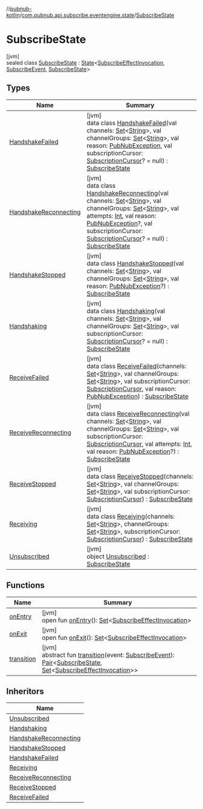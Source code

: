 //[pubnub-kotlin](../../../index.md)/[com.pubnub.api.subscribe.eventengine.state](../index.md)/[SubscribeState](index.md)

# SubscribeState

[jvm]\
sealed class [SubscribeState](index.md) : [State](../../com.pubnub.api.eventengine/-state/index.md)&lt;[SubscribeEffectInvocation](../../com.pubnub.api.subscribe.eventengine.effect/-subscribe-effect-invocation/index.md), [SubscribeEvent](../../com.pubnub.api.subscribe.eventengine.event/-subscribe-event/index.md), [SubscribeState](index.md)&gt;

## Types

| Name | Summary |
|---|---|
| [HandshakeFailed](-handshake-failed/index.md) | [jvm]<br>data class [HandshakeFailed](-handshake-failed/index.md)(val channels: [Set](https://kotlinlang.org/api/latest/jvm/stdlib/kotlin.collections/-set/index.html)&lt;[String](https://kotlinlang.org/api/latest/jvm/stdlib/kotlin/-string/index.html)&gt;, val channelGroups: [Set](https://kotlinlang.org/api/latest/jvm/stdlib/kotlin.collections/-set/index.html)&lt;[String](https://kotlinlang.org/api/latest/jvm/stdlib/kotlin/-string/index.html)&gt;, val reason: [PubNubException](../../com.pubnub.api/-pub-nub-exception/index.md), val subscriptionCursor: [SubscriptionCursor](../../com.pubnub.api.subscribe.eventengine.event/-subscription-cursor/index.md)? = null) : [SubscribeState](index.md) |
| [HandshakeReconnecting](-handshake-reconnecting/index.md) | [jvm]<br>data class [HandshakeReconnecting](-handshake-reconnecting/index.md)(val channels: [Set](https://kotlinlang.org/api/latest/jvm/stdlib/kotlin.collections/-set/index.html)&lt;[String](https://kotlinlang.org/api/latest/jvm/stdlib/kotlin/-string/index.html)&gt;, val channelGroups: [Set](https://kotlinlang.org/api/latest/jvm/stdlib/kotlin.collections/-set/index.html)&lt;[String](https://kotlinlang.org/api/latest/jvm/stdlib/kotlin/-string/index.html)&gt;, val attempts: [Int](https://kotlinlang.org/api/latest/jvm/stdlib/kotlin/-int/index.html), val reason: [PubNubException](../../com.pubnub.api/-pub-nub-exception/index.md)?, val subscriptionCursor: [SubscriptionCursor](../../com.pubnub.api.subscribe.eventengine.event/-subscription-cursor/index.md)? = null) : [SubscribeState](index.md) |
| [HandshakeStopped](-handshake-stopped/index.md) | [jvm]<br>data class [HandshakeStopped](-handshake-stopped/index.md)(val channels: [Set](https://kotlinlang.org/api/latest/jvm/stdlib/kotlin.collections/-set/index.html)&lt;[String](https://kotlinlang.org/api/latest/jvm/stdlib/kotlin/-string/index.html)&gt;, val channelGroups: [Set](https://kotlinlang.org/api/latest/jvm/stdlib/kotlin.collections/-set/index.html)&lt;[String](https://kotlinlang.org/api/latest/jvm/stdlib/kotlin/-string/index.html)&gt;, val reason: [PubNubException](../../com.pubnub.api/-pub-nub-exception/index.md)?) : [SubscribeState](index.md) |
| [Handshaking](-handshaking/index.md) | [jvm]<br>data class [Handshaking](-handshaking/index.md)(val channels: [Set](https://kotlinlang.org/api/latest/jvm/stdlib/kotlin.collections/-set/index.html)&lt;[String](https://kotlinlang.org/api/latest/jvm/stdlib/kotlin/-string/index.html)&gt;, val channelGroups: [Set](https://kotlinlang.org/api/latest/jvm/stdlib/kotlin.collections/-set/index.html)&lt;[String](https://kotlinlang.org/api/latest/jvm/stdlib/kotlin/-string/index.html)&gt;, val subscriptionCursor: [SubscriptionCursor](../../com.pubnub.api.subscribe.eventengine.event/-subscription-cursor/index.md)? = null) : [SubscribeState](index.md) |
| [ReceiveFailed](-receive-failed/index.md) | [jvm]<br>data class [ReceiveFailed](-receive-failed/index.md)(channels: [Set](https://kotlinlang.org/api/latest/jvm/stdlib/kotlin.collections/-set/index.html)&lt;[String](https://kotlinlang.org/api/latest/jvm/stdlib/kotlin/-string/index.html)&gt;, val channelGroups: [Set](https://kotlinlang.org/api/latest/jvm/stdlib/kotlin.collections/-set/index.html)&lt;[String](https://kotlinlang.org/api/latest/jvm/stdlib/kotlin/-string/index.html)&gt;, val subscriptionCursor: [SubscriptionCursor](../../com.pubnub.api.subscribe.eventengine.event/-subscription-cursor/index.md), val reason: [PubNubException](../../com.pubnub.api/-pub-nub-exception/index.md)) : [SubscribeState](index.md) |
| [ReceiveReconnecting](-receive-reconnecting/index.md) | [jvm]<br>data class [ReceiveReconnecting](-receive-reconnecting/index.md)(val channels: [Set](https://kotlinlang.org/api/latest/jvm/stdlib/kotlin.collections/-set/index.html)&lt;[String](https://kotlinlang.org/api/latest/jvm/stdlib/kotlin/-string/index.html)&gt;, val channelGroups: [Set](https://kotlinlang.org/api/latest/jvm/stdlib/kotlin.collections/-set/index.html)&lt;[String](https://kotlinlang.org/api/latest/jvm/stdlib/kotlin/-string/index.html)&gt;, val subscriptionCursor: [SubscriptionCursor](../../com.pubnub.api.subscribe.eventengine.event/-subscription-cursor/index.md), val attempts: [Int](https://kotlinlang.org/api/latest/jvm/stdlib/kotlin/-int/index.html), val reason: [PubNubException](../../com.pubnub.api/-pub-nub-exception/index.md)?) : [SubscribeState](index.md) |
| [ReceiveStopped](-receive-stopped/index.md) | [jvm]<br>data class [ReceiveStopped](-receive-stopped/index.md)(channels: [Set](https://kotlinlang.org/api/latest/jvm/stdlib/kotlin.collections/-set/index.html)&lt;[String](https://kotlinlang.org/api/latest/jvm/stdlib/kotlin/-string/index.html)&gt;, val channelGroups: [Set](https://kotlinlang.org/api/latest/jvm/stdlib/kotlin.collections/-set/index.html)&lt;[String](https://kotlinlang.org/api/latest/jvm/stdlib/kotlin/-string/index.html)&gt;, val subscriptionCursor: [SubscriptionCursor](../../com.pubnub.api.subscribe.eventengine.event/-subscription-cursor/index.md)) : [SubscribeState](index.md) |
| [Receiving](-receiving/index.md) | [jvm]<br>data class [Receiving](-receiving/index.md)(channels: [Set](https://kotlinlang.org/api/latest/jvm/stdlib/kotlin.collections/-set/index.html)&lt;[String](https://kotlinlang.org/api/latest/jvm/stdlib/kotlin/-string/index.html)&gt;, channelGroups: [Set](https://kotlinlang.org/api/latest/jvm/stdlib/kotlin.collections/-set/index.html)&lt;[String](https://kotlinlang.org/api/latest/jvm/stdlib/kotlin/-string/index.html)&gt;, subscriptionCursor: [SubscriptionCursor](../../com.pubnub.api.subscribe.eventengine.event/-subscription-cursor/index.md)) : [SubscribeState](index.md) |
| [Unsubscribed](-unsubscribed/index.md) | [jvm]<br>object [Unsubscribed](-unsubscribed/index.md) : [SubscribeState](index.md) |

## Functions

| Name | Summary |
|---|---|
| [onEntry](../../com.pubnub.api.eventengine/-state/on-entry.md) | [jvm]<br>open fun [onEntry](../../com.pubnub.api.eventengine/-state/on-entry.md)(): [Set](https://kotlinlang.org/api/latest/jvm/stdlib/kotlin.collections/-set/index.html)&lt;[SubscribeEffectInvocation](../../com.pubnub.api.subscribe.eventengine.effect/-subscribe-effect-invocation/index.md)&gt; |
| [onExit](../../com.pubnub.api.eventengine/-state/on-exit.md) | [jvm]<br>open fun [onExit](../../com.pubnub.api.eventengine/-state/on-exit.md)(): [Set](https://kotlinlang.org/api/latest/jvm/stdlib/kotlin.collections/-set/index.html)&lt;[SubscribeEffectInvocation](../../com.pubnub.api.subscribe.eventengine.effect/-subscribe-effect-invocation/index.md)&gt; |
| [transition](index.md#-280315663%2FFunctions%2F-1216412040) | [jvm]<br>abstract fun [transition](index.md#-280315663%2FFunctions%2F-1216412040)(event: [SubscribeEvent](../../com.pubnub.api.subscribe.eventengine.event/-subscribe-event/index.md)): [Pair](https://kotlinlang.org/api/latest/jvm/stdlib/kotlin/-pair/index.html)&lt;[SubscribeState](index.md), [Set](https://kotlinlang.org/api/latest/jvm/stdlib/kotlin.collections/-set/index.html)&lt;[SubscribeEffectInvocation](../../com.pubnub.api.subscribe.eventengine.effect/-subscribe-effect-invocation/index.md)&gt;&gt; |

## Inheritors

| Name |
|---|
| [Unsubscribed](-unsubscribed/index.md) |
| [Handshaking](-handshaking/index.md) |
| [HandshakeReconnecting](-handshake-reconnecting/index.md) |
| [HandshakeStopped](-handshake-stopped/index.md) |
| [HandshakeFailed](-handshake-failed/index.md) |
| [Receiving](-receiving/index.md) |
| [ReceiveReconnecting](-receive-reconnecting/index.md) |
| [ReceiveStopped](-receive-stopped/index.md) |
| [ReceiveFailed](-receive-failed/index.md) |
